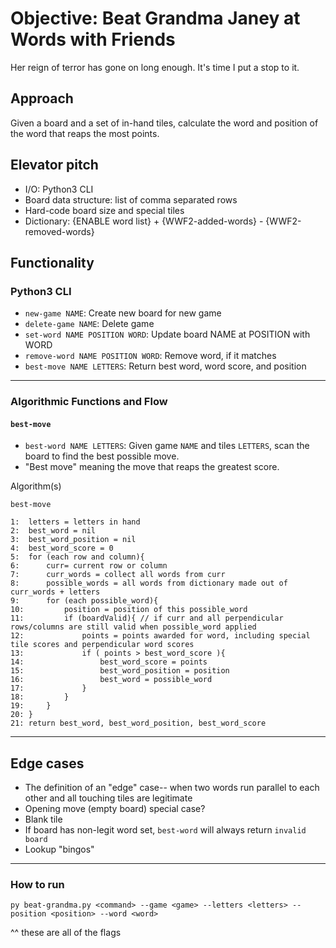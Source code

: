 # Objective: Beat Grandma Janey at Words with Friends

Her reign of terror has gone on long enough. It's time I put a stop to it.

## Approach

Given a board and a set of in-hand tiles, calculate the word and position of the word that reaps the most points.

## Elevator pitch

- I/O: Python3 CLI
- Board data structure: list of comma separated rows
- Hard-code board size and special tiles
- Dictionary: {ENABLE word list} + {WWF2-added-words} - {WWF2-removed-words}

## Functionality

### Python3 CLI

- `new-game NAME`: Create new board for new game
- `delete-game NAME`: Delete game
- `set-word NAME POSITION WORD`: Update board NAME at POSITION with WORD
- `remove-word NAME POSITION WORD`: Remove word, if it matches
- `best-move NAME LETTERS`: Return best word, word score, and position

---

### Algorithmic Functions and Flow


#### `best-move`

- `best-word NAME LETTERS`: Given game `NAME` and tiles `LETTERS`, scan the board to find the best possible move.
- "Best move" meaning the move that reaps the greatest score.

Algorithm(s)


`best-move`

```
1:  letters = letters in hand
2:  best_word = nil
3:  best_word_position = nil
4:  best_word_score = 0
5:  for (each row and column){
6:      curr= current row or column
7:      curr_words = collect all words from curr
8:      possible_words = all words from dictionary made out of curr_words + letters
9:      for (each possible_word){
10:         position = position of this possible_word
11:         if (boardValid){ // if curr and all perpendicular rows/columns are still valid when possible_word applied
12:             points = points awarded for word, including special tile scores and perpendicular word scores
13:             if ( points > best_word_score ){
14:                 best_word_score = points
15:                 best_word_position = position
16:                 best_word = possible_word
17:             }
18:         }
19:     }
20: }
21: return best_word, best_word_position, best_word_score
```

---

## Edge cases

- The definition of an "edge" case-- when two words run parallel to each other and all touching tiles are legitimate
- Opening move (empty board) special case?
- Blank tile
- If board has non-legit word set, `best-word` will always return `invalid board`
- Lookup "bingos"

---

### How to run

`py beat-grandma.py <command> --game <game> --letters <letters> --position <position> --word <word>`

^^ these are all of the flags